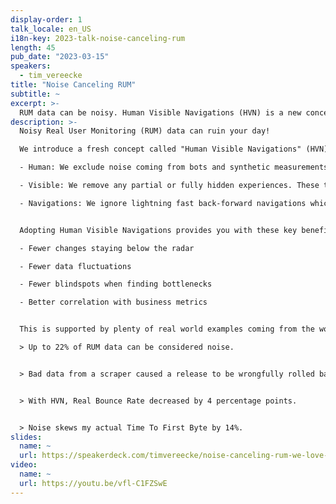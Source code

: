```yaml
---
display-order: 1
talk_locale: en_US
i18n-key: 2023-talk-noise-canceling-rum
length: 45
pub_date: "2023-03-15"
speakers:
  - tim_vereecke
title: "Noise Canceling RUM"
subtitle: ~
excerpt: >-
  RUM data can be noisy. Human Visible Navigations (HVN) is a new concept to tackle this risk!
description: >-
  Noisy Real User Monitoring (RUM) data can ruin your day!

  We introduce a fresh concept called "Human Visible Navigations" (HVN) to tackle this risk; we focus on the experiences you actually care about when talking about the speed of our sites:

  - Human: We exclude noise coming from bots and synthetic measurements.

  - Visible: We remove any partial or fully hidden experiences. These tend to be very slow but users don’t see this slowness.

  - Navigations: We ignore lightning fast back-forward navigations which usually have few optimisation opportunities.


  Adopting Human Visible Navigations provides you with these key benefits:

  - Fewer changes staying below the radar

  - Fewer data fluctuations

  - Fewer blindspots when finding bottlenecks

  - Better correlation with business metrics


  This is supported by plenty of real world examples coming from the world's largest scale modeling site (6M Monthly visits) in combination with aggregated data from the brand new rumarchive.com 

  > Up to 22% of RUM data can be considered noise.


  > Bad data from a scraper caused a release to be wrongfully rolled back.


  > With HVN, Real Bounce Rate decreased by 4 percentage points.


  > Noise skews my actual Time To First Byte by 14%.
slides:
  name: ~
  url: https://speakerdeck.com/timvereecke/noise-canceling-rum-we-love-speed-2023
video:
  name: ~
  url: https://youtu.be/vfl-C1FZSwE
---
```


